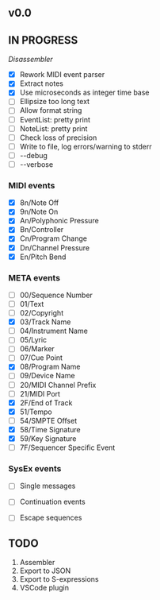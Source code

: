 ## v0.0

## IN PROGRESS

*Disassembler*

- [x] Rework MIDI event parser
- [x] Extract notes
- [x] Use microseconds as integer time base
- [ ] Ellipsize too long text
- [ ] Allow format string
- [ ] EventList: pretty print
- [ ] NoteList: pretty print
- [ ] Check loss of precision
- [ ] Write to file, log errors/warning to stderr
- [ ] --debug
- [ ] --verbose

### MIDI events

- [x] 8n/Note Off
- [x] 9n/Note On
- [x] An/Polyphonic Pressure
- [x] Bn/Controller
- [x] Cn/Program Change
- [x] Dn/Channel Pressure
- [x] En/Pitch Bend

### META events

- [ ] 00/Sequence Number
- [ ] 01/Text
- [ ] 02/Copyright
- [x] 03/Track Name
- [ ] 04/Instrument Name
- [ ] 05/Lyric
- [ ] 06/Marker
- [ ] 07/Cue Point
- [x] 08/Program Name
- [ ] 09/Device Name
- [ ] 20/MIDI Channel Prefix
- [ ] 21/MIDI Port
- [x] 2F/End of Track
- [x] 51/Tempo
- [ ] 54/SMPTE Offset
- [x] 58/Time Signature
- [x] 59/Key Signature
- [ ] 7F/Sequencer Specific Event

### SysEx events

- [ ] Single messages
- [ ] Continuation events
- [ ] Escape sequences


## TODO

1.  Assembler
2.  Export to JSON
3.  Export to S-expressions
4.  VSCode plugin

